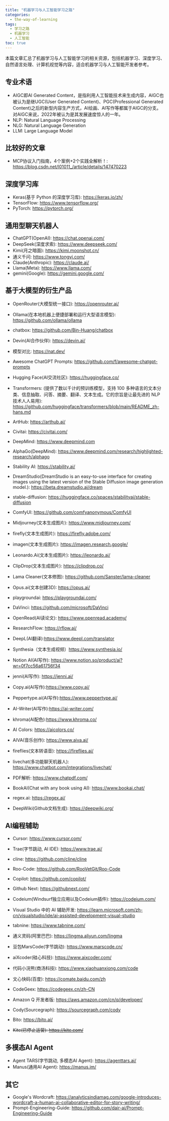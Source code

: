 ```yaml
---
title: "机器学习与人工智能学习之路"
categories:
  - the-way-of-learning
tags:
  - 学习之路
  - 机器学习
  - 人工智能
toc: true
---
```


本篇文章汇总了机器学习与人工智能学习的相关资源，包括机器学习、深度学习、自然语言处理、计算机视觉等内容，适合机器学习与人工智能开发者参考。

## 专业术语

* AIGC即AI Generated Content，是指利用人工智能技术来生成内容，AIGC也被认为是继UGC(User Generated Content)、PGC(Professional Generated Content)之后的新型内容生产方式，AI绘画、AI写作等都属于AIGC的分支。对AIGC来说，2022年被认为是其发展速度惊人的一年。
* NLP: Natural Language Processing
* NLG: Natural Language Generation
* LLM: Large Language Model

## 比较好的文章

* MCP协议入门指南，4个案例+2个实践全解析！: <https://blog.csdn.net/l01011_/article/details/147470223>

## 深度学习库

* Keras(基于 Python 的深度学习库): <https://keras.io/zh/>
* TensorFlow: <https://www.tensorflow.org/>
* PyTorch: <https://pytorch.org/>

## 通用型聊天机器人

* ChatGPT(OpenAI): <https://chat.openai.com/>
* DeepSeek(深度求索): <https://www.deepseek.com/>
* Kimi(月之暗面): <https://kimi.moonshot.cn/>
* 通义千问: <https://www.tongyi.com/>
* Claude(Anthropic): <https://claude.ai/>
* Llama(Meta): <https://www.llama.com/>
* gemini(Google): <https://gemini.google.com/>

## 基于大模型的衍生产品

* OpenRouter(大模型统一接口): <https://openrouter.ai/>
* Ollama(在本地机器上便捷部署和运行大型语言模型): <https://github.com/ollama/ollama>
* chatbox: <https://github.com/Bin-Huang/chatbox>
* Devin(AI合作伙伴): <https://devin.ai/>
* 模型对比: <https://nat.dev/>

* Awesome ChatGPT Prompts: <https://github.com/f/awesome-chatgpt-prompts>

* Hugging Face(AI交流社区): <https://huggingface.co/>
* Transformers: (提供了数以千计的预训练模型，支持 100 多种语言的文本分类、信息抽取、问答、摘要、翻译、文本生成。它的宗旨是让最先进的 NLP 技术人人易用): <https://github.com/huggingface/transformers/blob/main/README_zh-hans.md>

* ArtHub: <https://arthub.ai/>

* Civitai: <https://civitai.com/>

* DeepMind: <https://www.deepmind.com>
* AlphaGo(DeepMind): <https://www.deepmind.com/research/highlighted-research/alphago>

* Stability AI: <https://stability.ai/>
* DreamStudio(DreamStudio is an easy-to-use interface for creating images using the latest version of the Stable Diffusion image generation model.): <https://beta.dreamstudio.ai/dream>
* stable-diffusion: <https://huggingface.co/spaces/stabilityai/stable-diffusion>
* ComfyUI: <https://github.com/comfyanonymous/ComfyUI>

* Midjourney(文本生成图片): <https://www.midjourney.com/>
* firefly(文本生成图片): <https://firefly.adobe.com/>
* imagen(文本生成图片): <https://imagen.research.google/>
* Leonardo.Ai(文本生成图片): <https://leonardo.ai/>
* ClipDrop(文本生成图片): <https://clipdrop.co/>
* Lama Cleaner(文本修图): <https://github.com/Sanster/lama-cleaner>
* Opus.ai(文本创建3D): <https://opus.ai/>
* playgroundai: <https://playgroundai.com/>
* DaVinci: <https://github.com/microsoft/DaVinci>
* OpenRead(AI读论文): <https://www.openread.academy/>
* ResearchFlow: <https://rflow.ai/>
* DeepL(AI翻译):<https://www.deepl.com/translator>
* Synthesia（文本生成视频）<https://www.synthesia.io/>
* Notion AI(AI写作): <https://www.notion.so/product/ai?wr=0f7cc56a61756f34>
* jenni(AI写作): <https://jenni.ai/>
* Copy.ai(AI写作):<https://www.copy.ai/>
* Peppertype.ai(AI写作):<https://www.peppertype.ai/>
* AI-Writer(AI写作):<https://ai-writer.com/>
* khroma(AI配色):<https://www.khroma.co/>
* AI Colors: <https://aicolors.co/>
* AIVA(音乐创作): <https://www.aiva.ai/>
* fireflies(文本转语音): <https://fireflies.ai/>
* livechat(多功能聊天机器人): <https://www.chatbot.com/integrations/livechat/>
* PDF解析: <https://www.chatpdf.com/>
* BookAI(Chat with any book using AI): <https://www.bookai.chat/>
* regex.ai: <https://regex.ai/>
* DeepWiki(Github文档生成): <https://deepwiki.org/>

## AI编程辅助

* Cursor: <https://www.cursor.com/>
* Trae(字节跳动, AI IDE): <https://www.trae.ai/>
* cline: <https://github.com/cline/cline>
* Roo-Code: <https://github.com/RooVetGit/Roo-Code>
* Copilot: <https://github.com/copilot/>
* Github Next: <https://githubnext.com/>
* Codeium(Windsurf独立应用以及Codeium插件): <https://codeium.com/>

* Visual Studio 中的 AI 辅助开发: <https://learn.microsoft.com/zh-cn/visualstudio/ide/ai-assisted-development-visual-studio>
* tabnine: <https://www.tabnine.com/>

* 通义灵码(阿里巴巴): <https://lingma.aliyun.com/lingma>
* 豆包MarsCode(字节跳动): <https://www.marscode.cn/>
* aiXcoder(硅心科技): <https://www.aixcoder.com/>
* 代码小浣熊(商汤科技): <https://www.xiaohuanxiong.com/code>
* 文心快码(百度): <https://comate.baidu.com/zh>
* CodeGeex: <https://codegeex.cn/zh-CN>
* Amazon Q 开发者版: <https://aws.amazon.com/cn/q/developer/>
* Cody(Sourcegraph): <https://sourcegraph.com/cody>
* Bito: <https://bito.ai/>
* ~~Kite(已停止运营): <https://kite.com/>~~

## 多模态AI Agent

* Agent TARS(字节跳动, 多模态AI Agent): <https://agenttars.ai/>
* Manus(通用AI Agent): <https://manus.im/>

## 其它

* Google's Wordcraft: <https://analyticsindiamag.com/google-introduces-wordcraft-a-human-ai-collaborative-editor-for-story-writing/>
* Prompt-Engineering-Guide: <https://github.com/dair-ai/Prompt-Engineering-Guide>
